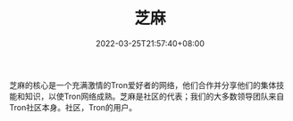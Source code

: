 ﻿---
weight: 
title: "芝麻"
description: "芝麻的核心是一个充满激情的 Tron 爱好者的网络，他们合作并分享他们的集体技能和知识，以使 Tron 网络成熟"
date: 2022-03-25T21:57:40+08:00
lastmod: 2022-03-25T16:45:40+08:00
draft: false
authors: ["Metabd"]
featuredImage: "zhima.jpg"
link: ""
tags: ["元宇宙社区","芝麻"]
categories: ["navigation"]
navigation: ["元宇宙社区"]
lightgallery: true
toc: true
pinned: false
recommend: false
recommend1: false
---
芝麻的核心是一个充满激情的Tron爱好者的网络，他们合作并分享他们的集体技能和知识，以使Tron网络成熟。芝麻是社区的代表；我们的大多数领导团队来自Tron社区本身。社区，Tron的用户。
